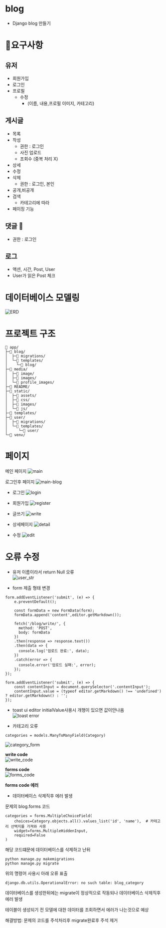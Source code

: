# blog
- Django blog 만들기

# 📜요구사항

## 유저
- 회원가입
- 로그인
- 프로필
  - 수정
    - (이름, 내용,프로필 이미지, 카테고리)

## 게시글
- 목록
- 작성
  - 권한 : 로그인
  - 사진 업로드
  - 조회수 (중복 처리 X)
- 상세
- 수정
- 삭제
  - 권한 : 로그인, 본인
- 공개,비공개
- 검색 
  - 카테고리에 따라 
- 페이징 기능

## 댓글 💬
- 권한 : 로그인

## 로그 
- 액션, 시간, Post, User
- User가 읽은 Post 체크

# 데이터베이스 모델링
![ERD](/README/ERD.png)

# 프로젝트 구조
```
📁 app/
├─📁 blog/
│  ├─📁 migrations/
│  └─📁 templates/
│    └─📁 blog/
├─📁 media/
│  ├─📁 image/
│  ├─📁 images/
│  └─📁 profile_images/
├─📁 README/
├─📁 static/
│  ├─📁 assets/
│  ├─📁 css/
│  ├─📁 images/
│  └─📁 js/
├─📁 templates/
├─📁 user/
│  ├─📁 migrations/
│  └─📁 templates/
│     └─📁 user/
└─📁 venv/
```

# 페이지
메인 페이지
![main](/README/main.png)

로그인후 페이지
![main-blog](/README/main-blog.png)

- 로그인
![login](/README/login.png)
- 회원가입
![register](/README/register.png)

- 글쓰기
![write](/README/write.png)
- 상세페이지
![detail](/README/detail.png)
- 수정
![edit](/README/edit.png)

# 오류 수정
- 유저 이름이라서 return Null 오류  
![user_str](/README/user_str.png)

- form 제출 형태 변경  
```
form.addEventListener('submit', (e) => {
    e.preventDefault();

    const formData = new FormData(form);
    formData.append('content',editor.getMarkdown());

    fetch('/blog/write/', {
      method: 'POST',
      body: formData
    })
    .then(response => response.text())
    .then(data => {
      console.log('업로드 완료:', data);
    })
    .catch(error => {
      console.error('업로드 실패:', error);
    });
});
```

```
form.addEventListener('submit', (e) => {
    const contentInput = document.querySelector('.contentInput');
    contentInput.value = (typeof editor.getMarkdown() !== 'undefined') ? editor.getMarkdown() : '';
});
```

- toast ui editor initialValue사용시 개행이 있으면 값이안나옴  
![toast error](/README/toast_error.png)

- 카테고리 오류  
```
categories = models.ManyToManyField(Category)
```
![category_form](/README/category_form.png)

**write code**  
![write_code](/README/write_code.png)

**forms code**  
![forms_code](/README/forms_code.png)

**forms code 에러**
- 데이터베이스 삭제직후 에러 발생

문제의 blog.forms 코드
```
categories = forms.MultipleChoiceField(
    choices=Category.objects.all().values_list('id', 'name'),  # 카테고리 선택지를 가져와 사용
    widget=forms.MultipleHiddenInput,
    required=False
)
```
해당 코드떄문에 데이터베이스를 삭제하고 난뒤 
```
python manage.py makemigrations
python manage.py migrate
```
위의 명령어 사용시 아래 오류 표출
```
django.db.utils.OperationalError: no such table: blog_category
```

데이터베이스를 생성한뒤에는 migrate이 정상적으로 작동되나 데이터베이스 삭제직후 에러 발생

테이블이 생성되기 전 모델에 대한 데이터를 조회하면서 에러가 나는것으로 예상

해결방법: 문제의 코드를 주석처리후 migrate완료후 주석 제거
